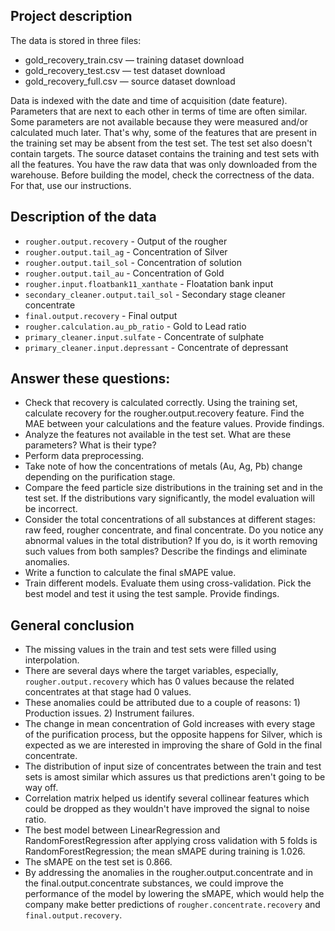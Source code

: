 ## Project description

The data is stored in three files:

- gold_recovery_train.csv — training dataset download
- gold_recovery_test.csv — test dataset download
- gold_recovery_full.csv — source dataset download

Data is indexed with the date and time of acquisition (date feature). Parameters that are next to each other in terms of time are often similar.
Some parameters are not available because they were measured and/or calculated much later. That's why, some of the features that are present in the training set may be absent from the test set. The test set also doesn't contain targets.
The source dataset contains the training and test sets with all the features.
You have the raw data that was only downloaded from the warehouse. Before building the model, check the correctness of the data. For that, use our instructions.



## Description of the data

- `rougher.output.recovery`  - Output of the rougher
- `rougher.output.tail_ag`   - Concentration of Silver
- `rougher.output.tail_sol`  - Concentration of solution
- `rougher.output.tail_au`   - Concentration of Gold
- `rougher.input.floatbank11_xanthate` - Floatation bank input
- `secondary_cleaner.output.tail_sol`  - Secondary stage cleaner concentrate
- `final.output.recovery`  - Final output
- `rougher.calculation.au_pb_ratio`  - Gold to Lead ratio
- `primary_cleaner.input.sulfate`   - Concentrate of sulphate
- `primary_cleaner.input.depressant` - Concentrate of depressant



## Answer these questions:

- Check that recovery is calculated correctly. Using the training set, calculate recovery for the rougher.output.recovery feature. Find the MAE between your calculations and the feature values. Provide findings.
- Analyze the features not available in the test set. What are these parameters? What is their type?
- Perform data preprocessing.
- Take note of how the concentrations of metals (Au, Ag, Pb) change depending on the purification stage.
- Compare the feed particle size distributions in the training set and in the test set. If the distributions vary significantly, the model evaluation will be incorrect.
-  Consider the total concentrations of all substances at different stages: raw feed, rougher concentrate, and final concentrate. Do you notice any abnormal values in the total distribution? If you do, is it worth removing such values from both samples? Describe the findings and eliminate anomalies.
- Write a function to calculate the final sMAPE value.
- Train different models. Evaluate them using cross-validation. Pick the best model and test it using the test sample. Provide findings.


## General conclusion

- The missing values in the train and test sets were filled using interpolation.
- There are several days where the target variables, especially, `rougher.output.recovery` which has 0 values because
the related concentrates at that stage had 0 values.
- These anomalies could be attributed due to a couple of reasons: 1) Production issues. 2) Instrument failures.
- The change in mean concentration of Gold increases with every stage of the purification process, but the opposite happens for Silver, which is expected as we are interested in improving the share of Gold in the final concentrate.
- The distribution of input size of concentrates between the train and test sets is amost similar which assures us that predictions aren't going to be way off.
- Correlation matrix helped us identify several collinear features which could be dropped as they wouldn't have improved the signal to noise ratio.
- The best model between LinearRegression and RandomForestRegression after applying cross validation with 5 folds is
RandomForestRegression; the mean sMAPE during training is 1.026.
- The sMAPE on the test set is 0.866.
- By addressing the anomalies in the rougher.output.concentrate and in the final.output.concentrate substances, we could improve the performance of the model by lowering the sMAPE, which would help the company make better predictions of `rougher.concentrate.recovery` and `final.output.recovery`.
